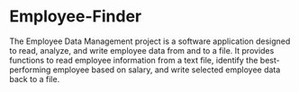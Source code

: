 # Employee-Finder

The Employee Data Management project is a software application designed to read, analyze, and write employee data from and to a file. It provides functions to read employee information from a text file, identify the best-performing employee based on salary, and write selected employee data back to a file.
